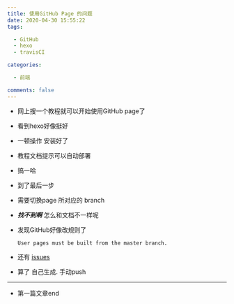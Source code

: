 ```yaml
---
title: 使用GitHub Page 的问题
date: 2020-04-30 15:55:22
tags: 

  - GitHub
  - hexo 
  - travisCI

categories: 

  - 前端

comments: false
---
```


* 网上搜一个教程就可以开始使用GitHub page了
* 看到hexo好像挺好
* 一顿操作 安装好了
* 教程文档提示可以自动部署
* 搞一哈
* 到了最后一步
* 需要切换page 所对应的 branch
* ***找不到啊*** 怎么和文档不一样呢
* 发现GitHub好像改规则了

  ~~~
  User pages must be built from the master branch.
  ~~~

* 还有 [issues](https://github.com/fastai/fastpages/issues/119)
* 算了 自己生成. 手动push

---

* 第一篇文章end
